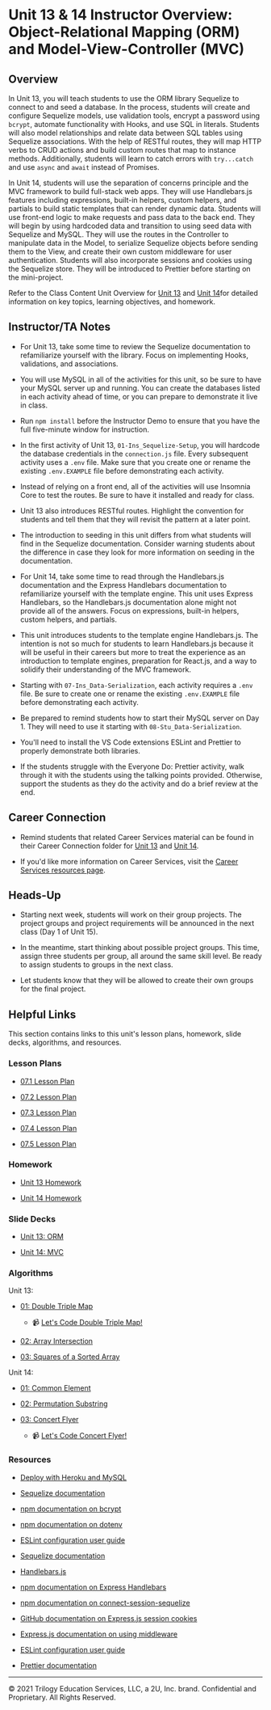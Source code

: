 # Unit 13 & 14 Instructor Overview: Object-Relational Mapping (ORM) and Model-View-Controller (MVC)

## Overview

In Unit 13, you will teach students to use the ORM library Sequelize to connect to and seed a database. In the process, students will create and configure Sequelize models, use validation tools, encrypt a password using `bcrypt`, automate functionality with Hooks, and use SQL in literals. Students will also model relationships and relate data between SQL tables using Sequelize associations. With the help of RESTful routes, they will map HTTP verbs to CRUD actions and build custom routes that map to instance methods. Additionally, students will learn to catch errors with `try...catch` and use `async` and `await` instead of Promises. 

In Unit 14, students will use the separation of concerns principle and the MVC framework to build full-stack web apps. They will use Handlebars.js features including expressions, built-in helpers, custom helpers, and partials to build static templates that can render dynamic data. Students will use front-end logic to make requests and pass data to the back end. They will begin by using hardcoded data and transition to using seed data with Sequelize and MySQL. They will use the routes in the Controller to manipulate data in the Model, to serialize Sequelize objects before sending them to the View, and create their own custom middleware for user authentication. Students will also incorporate sessions and cookies using the Sequelize store. They will be introduced to Prettier before starting on the mini-project.

Refer to the Class Content Unit Overview for [Unit 13](../../../01-Class-Content/13-ORM/README.md) and [Unit 14](../../../01-Class-Content/14-MVC/README.md)for detailed information on key topics, learning objectives, and homework.

## Instructor/TA Notes

* For Unit 13, take some time to review the Sequelize documentation to refamiliarize yourself with the library. Focus on implementing Hooks, validations, and associations.

* You will use MySQL in all of the activities for this unit, so be sure to have your MySQL server up and running. You can create the databases listed in each activity ahead of time, or you can prepare to demonstrate it live in class.

* Run `npm install` before the Instructor Demo to ensure that you have the full five-minute window for instruction.

* In the first activity of Unit 13, `01-Ins_Sequelize-Setup`, you will hardcode the database credentials in the `connection.js` file. Every subsequent activity uses a `.env` file. Make sure that you create one or rename the existing `.env.EXAMPLE` file before demonstrating each activity. 

* Instead of relying on a front end, all of the activities will use Insomnia Core to test the routes. Be sure to have it installed and ready for class.

* Unit 13 also introduces RESTful routes. Highlight the convention for students and tell them that they will revisit the pattern at a later point.

* The introduction to seeding in this unit differs from what students will find in the Sequelize documentation. Consider warning students about the difference in case they look for more information on seeding in the documentation.

* For Unit 14, take some time to read through the Handlebars.js documentation and the Express Handlebars documentation to refamiliarize yourself with the template engine. This unit uses Express Handlebars, so the Handlebars.js documentation alone might not provide all of the answers. Focus on expressions, built-in helpers, custom helpers, and partials.

* This unit introduces students to the template engine Handlebars.js. The intention is not so much for students to learn Handlebars.js because it will be useful in their careers but more to treat the experience as an introduction to template engines, preparation for React.js, and a way to solidify their understanding of the MVC framework.

* Starting with `07-Ins_Data-Serialization`, each activity requires a `.env` file. Be sure to create one or rename the existing `.env.EXAMPLE` file before demonstrating each activity.

* Be prepared to remind students how to start their MySQL server on Day 1. They will need to use it starting with `08-Stu_Data-Serialization`.

* You'll need to install the VS Code extensions ESLint and Prettier to properly demonstrate both libraries.

* If the students struggle with the Everyone Do: Prettier activity, walk through it with the students using the talking points provided. Otherwise, support the students as they do the activity and do a brief review at the end. 

## Career Connection

* Remind students that related Career Services material can be found in their Career Connection folder for [Unit 13](../../../01-Class-Content/13-ORM/04-Career-Connection/README.md) and [Unit 14](../../../01-Class-Content/14-MVC/04-Career-Connection/README.md).

* If you'd like more information on Career Services, visit the [Career Services resources page](https://mycareerspot.org/).

## Heads-Up

* Starting next week, students will work on their group projects. The project groups and project requirements will be announced in the next class (Day 1 of Unit 15). 

* In the meantime, start thinking about possible project groups. This time, assign three students per group, all around the same skill level. Be ready to assign students to groups in the next class.

* Let students know that they will be allowed to create their own groups for the final project.

## Helpful Links

This section contains links to this unit's lesson plans, homework, slide decks, algorithms, and resources.

### Lesson Plans

  * [07.1 Lesson Plan](./01-Day/01-Day-LessonPlan.md)

  * [07.2 Lesson Plan](./02-Day/02-Day-LessonPlan.md)
  
  * [07.3 Lesson Plan](./03-Day/03-Day-LessonPlan.md)

  * [07.4 Lesson Plan](./04-Day/04-Day-LessonPlan.md)
  
  * [07.5 Lesson Plan](./05-Day/05-Day-LessonPlan.md)

### Homework

  * [Unit 13 Homework](../../../01-Class-Content/13-ORM/02-Homework)

  * [Unit 14 Homework](../../../01-Class-Content/14-MVC/02-Homework)

### Slide Decks

  * [Unit 13: ORM](https://docs.google.com/presentation/d/1_0n8JjM6cgmDyUfqGC6crF47JItD0mn9vzvQeYqZ5OE/edit?usp=sharing)

  * [Unit 14: MVC](https://docs.google.com/presentation/d/1rb2QnbKkUfmwqfUEpdQjV8x6S18ShB1BRdLggIVq6yU/edit?usp=sharing)

### Algorithms

Unit 13:

* [01: Double Triple Map](../../../01-Class-Content/13-ORM/03-Algorithms/01-double-triple-map/)

  * 📹 [Let's Code Double Triple Map!](https://2u-20.wistia.com/medias/pz1ugrv0yu)

* [02: Array Intersection](../../../01-Class-Content/13-ORM/03-Algorithms/02-array-intersection/)

* [03: Squares of a Sorted Array](../../../01-Class-Content/13-ORM/03-Algorithms/03-squares-of-a-sorted-array/)

Unit 14:

  * [01: Common Element](../../../01-Class-Content/14-MVC/03-Algorithms/01-common-element/)

  * [02: Permutation Substring](../../../01-Class-Content/14-MVC/03-Algorithms/02-permutation-substring/)

  * [03: Concert Flyer](../../../01-Class-Content/14-MVC/03-Algorithms/03-concert-flyer/)

    * 📹 [Let's Code Concert Flyer!](https://2u-20.wistia.com/medias/42ac9axtbq)

### Resources

* [Deploy with Heroku and MySQL](https://coding-boot-camp.github.io/full-stack/heroku/deploy-with-heroku-and-mysql)

* [Sequelize documentation](https://sequelize.org/master/)

* [npm documentation on bcrypt](https://www.npmjs.com/package/bcrypt)

* [npm documentation on dotenv](https://www.npmjs.com/package/dotenv)

* [ESLint configuration user guide](https://eslint.org/docs/user-guide/configuring)

* [Sequelize documentation](https://sequelize.org/master/)

* [Handlebars.js](https://handlebarsjs.com/)

* [npm documentation on Express Handlebars](https://www.npmjs.com/package/express-handlebars)

* [npm documentation on connect-session-sequelize](https://www.npmjs.com/package/connect-session-sequelize)

* [GitHub documentation on Express.js session cookies](https://github.com/expressjs/session#cookie)

* [Express.js documentation on using middleware](https://expressjs.com/en/guide/using-middleware.html)

* [ESLint configuration user guide](https://eslint.org/docs/user-guide/configuring)

* [Prettier documentation](https://prettier.io/docs/en/index.html)

---
© 2021 Trilogy Education Services, LLC, a 2U, Inc. brand. Confidential and Proprietary. All Rights Reserved.
